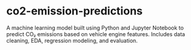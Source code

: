 # co2-emission-predictions
A machine learning model built using Python and Jupyter Notebook to predict CO₂ emissions based on vehicle engine features. Includes data cleaning, EDA, regression modeling, and evaluation.
